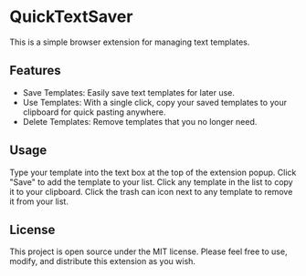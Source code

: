 # QuickTextSaver
This is a simple browser extension for managing text templates.

## Features
- Save Templates: Easily save text templates for later use.
- Use Templates: With a single click, copy your saved templates to your clipboard for quick pasting anywhere.
- Delete Templates: Remove templates that you no longer need.
## Usage
Type your template into the text box at the top of the extension popup.
Click "Save" to add the template to your list.
Click any template in the list to copy it to your clipboard.
Click the trash can icon next to any template to remove it from your list.
## License
This project is open source under the MIT license. Please feel free to use, modify, and distribute this extension as you wish.
